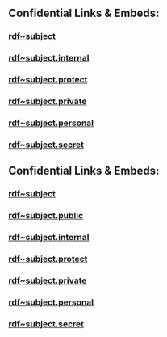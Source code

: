 
## Confidential Links & Embeds: 

### [rdf~subject](../../../../_public/W3C/RDF(Resource_Description_Framework)/RDF~Relations/rdf~subject.md) 

### [rdf~subject.internal](../../../../_internal/W3C/RDF(Resource_Description_Framework)/RDF~Relations/rdf~subject.internal.md) 

### [rdf~subject.protect](../../../../_protect/W3C/RDF(Resource_Description_Framework)/RDF~Relations/rdf~subject.protect.md) 

### [rdf~subject.private](../../../../_private/W3C/RDF(Resource_Description_Framework)/RDF~Relations/rdf~subject.private.md) 

### [rdf~subject.personal](../../../../_personal/W3C/RDF(Resource_Description_Framework)/RDF~Relations/rdf~subject.personal.md) 

### [rdf~subject.secret](../../../../_secret/W3C/RDF(Resource_Description_Framework)/RDF~Relations/rdf~subject.secret.md) 


## Confidential Links & Embeds: 

### [rdf~subject](/_Standards/W3C/RDF(Resource_Description_Framework)/RDF~Relations/rdf~subject.md) 

### [rdf~subject.public](/_public/W3C/RDF(Resource_Description_Framework)/RDF~Relations/rdf~subject.public.md) 

### [rdf~subject.internal](/_internal/W3C/RDF(Resource_Description_Framework)/RDF~Relations/rdf~subject.internal.md) 

### [rdf~subject.protect](/_protect/W3C/RDF(Resource_Description_Framework)/RDF~Relations/rdf~subject.protect.md) 

### [rdf~subject.private](/_private/W3C/RDF(Resource_Description_Framework)/RDF~Relations/rdf~subject.private.md) 

### [rdf~subject.personal](/_personal/W3C/RDF(Resource_Description_Framework)/RDF~Relations/rdf~subject.personal.md) 

### [rdf~subject.secret](/_secret/W3C/RDF(Resource_Description_Framework)/RDF~Relations/rdf~subject.secret.md)


